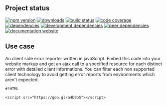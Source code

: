 <!-- #!/usr/bin/env markdown
-*- coding: utf-8 -*-
region header
Copyright Torben Sickert (info["~at~"]torben.website) 16.12.2012

License
   This library written by Torben Sickert stand under a creative commons
   naming 3.0 unported license.
   See https://creativecommons.org/licenses/by/3.0/deed.de
endregion -->

Project status
--------------

[![npm version](https://badge.fury.io/js/errorreporter.svg)](https://www.npmjs.com/package/errorreporter)
[![downloads](https://img.shields.io/npm/dy/clientnode.svg)](https://www.npmjs.com/package/errorreporter)
[![build status](https://travis-ci.org/thaibault/errorReporter.svg?branch=master)](https://travis-ci.org/thaibault/errorReporter)
[![code coverage](https://coveralls.io/repos/github/thaibault/errorReporter/badge.svg)](https://coveralls.io/github/thaibault/errorReporter)
[![dependencies](https://img.shields.io/david/thaibault/errorreporter.svg)](https://david-dm.org/thaibault/errorreporter)
[![development dependencies](https://img.shields.io/david/dev/thaibault/errorreporter.svg)](https://david-dm.org/thaibault/errorreporter?type=dev)
[![peer dependencies](https://img.shields.io/david/peer/thaibault/errorreporter.svg)](https://david-dm.org/thaibault/errorreporter?type=peer)
[![documentation website](https://img.shields.io/website-up-down-green-red/https/torben.website/errorReporter.svg?label=documentation-website)](https://torben.website/errorReporter)

Use case
--------

An client side error reporter written in javaScript. Embed this code into your
website markup and get an ajax call to a specified resource for each distinct
error with detailed client informations. You can filter each non supported
client technology to avoid getting error reports from environments which aren't
expected.

    #!HTML

    <script src="https://goo.gl/a4b9oS"></script>

<!-- region vim modline
vim: set tabstop=4 shiftwidth=4 expandtab:
vim: foldmethod=marker foldmarker=region,endregion:
endregion -->
